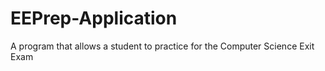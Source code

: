 # EEPrep-Application
A program that allows a student to practice for the Computer Science Exit Exam
